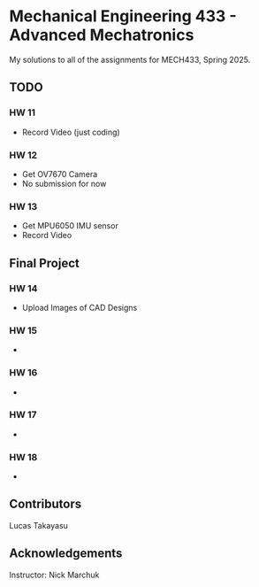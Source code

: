 # Mechanical Engineering 433 - Advanced Mechatronics

My solutions to all of the assignments for MECH433, Spring 2025.

## TODO

### HW 11
- Record Video (just coding)

### HW 12
- Get OV7670 Camera
- No submission for now

### HW 13
- Get MPU6050 IMU sensor
- Record Video

## Final Project
### HW 14
- Upload Images of CAD Designs

### HW 15
- 

### HW 16
-

### HW 17
-

### HW 18
-

## Contributors
Lucas Takayasu

## Acknowledgements
Instructor: Nick Marchuk
